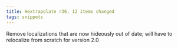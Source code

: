 ```yaml
---
title: Hextrapolate r36, 12 items changed
tags: snippets
---
```


Remove localizations that are now hideously out of date; will have to relocalize from scratch for version 2.0
